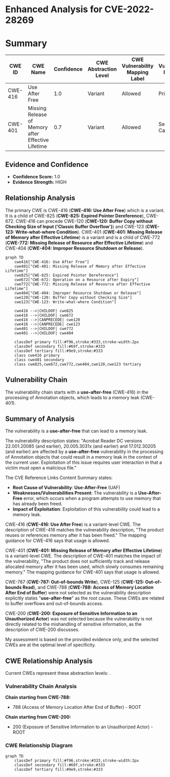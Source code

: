 # Enhanced Analysis for CVE-2022-28269

# Summary
| CWE ID | CWE Name | Confidence | CWE Abstraction Level | CWE Vulnerability Mapping Label | CWE-Vulnerability Mapping Notes |
|---|---|---|---|---|---|
| CWE-416 | Use After Free | 1.0 | Variant | Allowed | Primary CWE |
| CWE-401 | Missing Release of Memory after Effective Lifetime | 0.7 | Variant | Allowed | Secondary Candidate |

## Evidence and Confidence

*   **Confidence Score:** 1.0
*   **Evidence Strength:** HIGH

## Relationship Analysis
The primary CWE is CWE-416 (**CWE-416: Use After Free**) which is a variant. It is a child of CWE-825 (**CWE-825: Expired Pointer Dereference**), CWE-672. CWE-416 can precede CWE-120 (**CWE-120: Buffer Copy without Checking Size of Input ('Classic Buffer Overflow')**) and CWE-123 (**CWE-123: Write-what-where Condition**). CWE-401 (**CWE-401: Missing Release of Memory after Effective Lifetime**) is a variant and is a child of CWE-772 (**CWE-772: Missing Release of Resource after Effective Lifetime**) and CWE-404 (**CWE-404: Improper Resource Shutdown or Release**).

```mermaid
graph TD
    cwe416["CWE-416: Use After Free"]
    cwe401["CWE-401: Missing Release of Memory after Effective Lifetime"]
    cwe825["CWE-825: Expired Pointer Dereference"]
    cwe672["CWE-672: Operation on a Resource after Expiry"]
    cwe772["CWE-772: Missing Release of Resource after Effective Lifetime"]
    cwe404["CWE-404: Improper Resource Shutdown or Release"]
    cwe120["CWE-120: Buffer Copy without Checking Size"]
    cwe123["CWE-123: Write-what-where Condition"]

    cwe416 -->|CHILDOF| cwe825
    cwe416 -->|CHILDOF| cwe672
    cwe416 -->|CANPRECEDE| cwe120
    cwe416 -->|CANPRECEDE| cwe123
    cwe401 -->|CHILDOF| cwe772
    cwe401 -->|CHILDOF| cwe404

    classDef primary fill:#f96,stroke:#333,stroke-width:2px
    classDef secondary fill:#69f,stroke:#333
    classDef tertiary fill:#9e9,stroke:#333
    class cwe416 primary
    class cwe401 secondary
    class cwe825,cwe672,cwe772,cwe404,cwe120,cwe123 tertiary
```

## Vulnerability Chain
The vulnerability chain starts with a **use-after-free** (CWE-416) in the processing of Annotation objects, which leads to a memory leak (CWE-401).

## Summary of Analysis
The vulnerability is a **use-after-free** that can lead to a memory leak.

The vulnerability description states: "Acrobat Reader DC versions 22.001.20085 (and earlier), 20.005.3031x (and earlier) and 17.012.30205 (and earlier) are affected by a **use-after-free** vulnerability in the processing of Annotation objects that could result in a memory leak in the context of the current user. Exploitation of this issue requires user interaction in that a victim must open a malicious file."

The CVE Reference Links Content Summary states:
*   **Root Cause of Vulnerability**: **Use-After-Free** (UAF)
*   **Weaknesses/Vulnerabilities Present**: The vulnerability is a **Use-After-Free** error, which occurs when a program attempts to use memory that has already been freed.
*   **Impact of Exploitation**: Exploitation of this vulnerability could lead to a memory leak.

CWE-416 (**CWE-416: Use After Free**) is a variant-level CWE. The description of CWE-416 matches the vulnerability description, "The product reuses or references memory after it has been freed." The mapping guidance for CWE-416 says that usage is allowed.

CWE-401 (**CWE-401: Missing Release of Memory after Effective Lifetime**) is a variant-level CWE. The description of CWE-401 matches the impact of the vulnerability, "The product does not sufficiently track and release allocated memory after it has been used, which slowly consumes remaining memory." The mapping guidance for CWE-401 says that usage is allowed.

CWE-787 (**CWE-787: Out-of-bounds Write**), CWE-125 (**CWE-125: Out-of-bounds Read**), and CWE-788 (**CWE-788: Access of Memory Location After End of Buffer**) were not selected as the vulnerability description explicitly states "**use-after-free**" as the root cause. These CWEs are related to buffer overflows and out-of-bounds access.

CWE-200 (**CWE-200: Exposure of Sensitive Information to an Unauthorized Actor**) was not selected because the vulnerability is not directly related to the mishandling of sensitive information, as the description of CWE-200 discusses.

My assessment is based on the provided evidence only, and the selected CWEs are at the optimal level of specificity.


## CWE Relationship Analysis

Current CWEs represent these abstraction levels: .


### Vulnerability Chain Analysis

**Chain starting from CWE-788:**
- 788 (Access of Memory Location After End of Buffer) - ROOT


**Chain starting from CWE-200:**
- 200 (Exposure of Sensitive Information to an Unauthorized Actor) - ROOT



### CWE Relationship Diagram

```mermaid
graph TD
    classDef primary fill:#f96,stroke:#333,stroke-width:2px
    classDef secondary fill:#69f,stroke:#333
    classDef tertiary fill:#9e9,stroke:#333
```